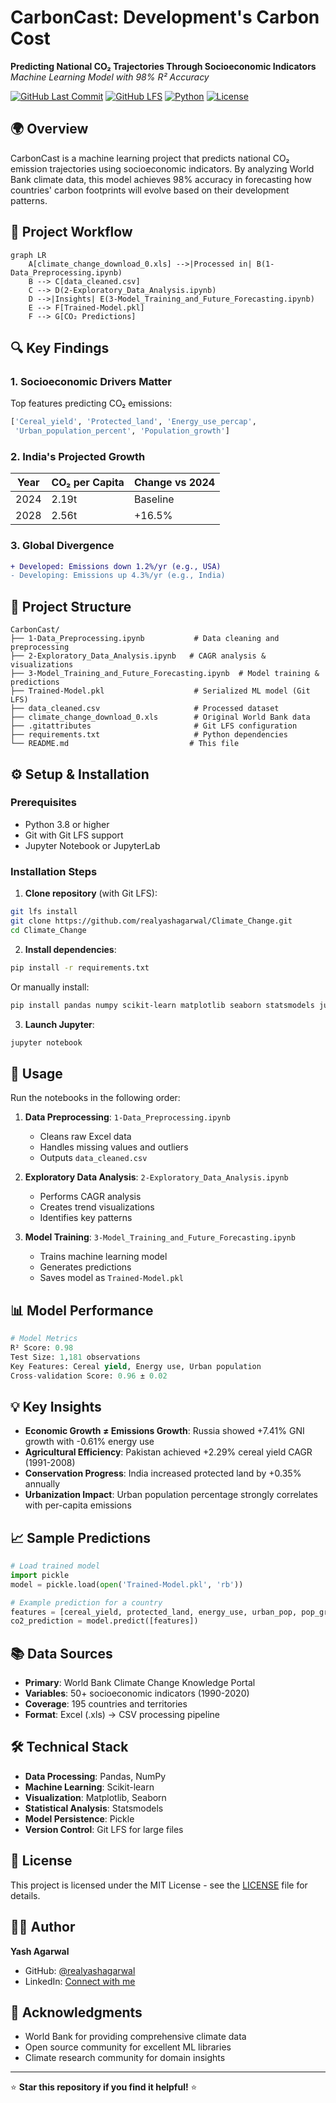 # CarbonCast: Development's Carbon Cost  
**Predicting National CO₂ Trajectories Through Socioeconomic Indicators**  
*Machine Learning Model with 98% R² Accuracy*

[![GitHub Last Commit](https://img.shields.io/github/last-commit/realyashagarwal/Climate_Change)](https://github.com/realyashagarwal/Climate_Change)
[![GitHub LFS](https://img.shields.io/badge/Git%20LFS-Enabled-brightgreen)](https://git-lfs.com)
[![Python](https://img.shields.io/badge/Python-3.8%2B-blue)](https://python.org)
[![License](https://img.shields.io/badge/License-MIT-green)](LICENSE)

## 🌍 Overview

CarbonCast is a machine learning project that predicts national CO₂ emission trajectories using socioeconomic indicators. By analyzing World Bank climate data, this model achieves 98% accuracy in forecasting how countries' carbon footprints will evolve based on their development patterns.

## 🔄 Project Workflow

```mermaid
graph LR
    A[climate_change_download_0.xls] -->|Processed in| B(1-Data_Preprocessing.ipynb)
    B --> C[data_cleaned.csv]
    C --> D(2-Exploratory_Data_Analysis.ipynb)
    D -->|Insights| E(3-Model_Training_and_Future_Forecasting.ipynb)
    E --> F[Trained-Model.pkl]
    F --> G[CO₂ Predictions]
```

## 🔍 Key Findings

### 1. **Socioeconomic Drivers Matter**
Top features predicting CO₂ emissions:
```python
['Cereal_yield', 'Protected_land', 'Energy_use_percap', 
 'Urban_population_percent', 'Population_growth']
```

### 2. **India's Projected Growth**
| Year | CO₂ per Capita | Change vs 2024 |
|------|----------------|-----------------|
| 2024 | 2.19t          | Baseline        |
| 2028 | 2.56t          | +16.5%          |

### 3. **Global Divergence**
```diff
+ Developed: Emissions down 1.2%/yr (e.g., USA)
- Developing: Emissions up 4.3%/yr (e.g., India)
```

## 📂 Project Structure

```
CarbonCast/
├── 1-Data_Preprocessing.ipynb           # Data cleaning and preprocessing
├── 2-Exploratory_Data_Analysis.ipynb   # CAGR analysis & visualizations
├── 3-Model_Training_and_Future_Forecasting.ipynb  # Model training & predictions
├── Trained-Model.pkl                    # Serialized ML model (Git LFS)
├── data_cleaned.csv                     # Processed dataset
├── climate_change_download_0.xls        # Original World Bank data
├── .gitattributes                       # Git LFS configuration
├── requirements.txt                     # Python dependencies
└── README.md                           # This file
```

## ⚙️ Setup & Installation

### Prerequisites
- Python 3.8 or higher
- Git with Git LFS support
- Jupyter Notebook or JupyterLab

### Installation Steps

1. **Clone repository** (with Git LFS):
```bash
git lfs install
git clone https://github.com/realyashagarwal/Climate_Change.git
cd Climate_Change
```

2. **Install dependencies**:
```bash
pip install -r requirements.txt
```
Or manually install:
```bash
pip install pandas numpy scikit-learn matplotlib seaborn statsmodels jupyter
```

3. **Launch Jupyter**:
```bash
jupyter notebook
```

## 🚀 Usage

Run the notebooks in the following order:

1. **Data Preprocessing**: `1-Data_Preprocessing.ipynb`
   - Cleans raw Excel data
   - Handles missing values and outliers
   - Outputs `data_cleaned.csv`

2. **Exploratory Data Analysis**: `2-Exploratory_Data_Analysis.ipynb`
   - Performs CAGR analysis
   - Creates trend visualizations
   - Identifies key patterns

3. **Model Training**: `3-Model_Training_and_Future_Forecasting.ipynb`
   - Trains machine learning model
   - Generates predictions
   - Saves model as `Trained-Model.pkl`

## 📊 Model Performance

```python
# Model Metrics
R² Score: 0.98
Test Size: 1,181 observations
Key Features: Cereal yield, Energy use, Urban population
Cross-validation Score: 0.96 ± 0.02
```

## 💡 Key Insights

- **Economic Growth ≠ Emissions Growth**: Russia showed +7.41% GNI growth with -0.61% energy use
- **Agricultural Efficiency**: Pakistan achieved +2.29% cereal yield CAGR (1991-2008)
- **Conservation Progress**: India increased protected land by +0.35% annually
- **Urbanization Impact**: Urban population percentage strongly correlates with per-capita emissions

## 📈 Sample Predictions

```python
# Load trained model
import pickle
model = pickle.load(open('Trained-Model.pkl', 'rb'))

# Example prediction for a country
features = [cereal_yield, protected_land, energy_use, urban_pop, pop_growth]
co2_prediction = model.predict([features])
```

## 📚 Data Sources

- **Primary**: World Bank Climate Change Knowledge Portal
- **Variables**: 50+ socioeconomic indicators (1990-2020)
- **Coverage**: 195 countries and territories
- **Format**: Excel (.xls) → CSV processing pipeline

## 🛠️ Technical Stack

- **Data Processing**: Pandas, NumPy
- **Machine Learning**: Scikit-learn
- **Visualization**: Matplotlib, Seaborn
- **Statistical Analysis**: Statsmodels
- **Model Persistence**: Pickle
- **Version Control**: Git LFS for large files


## 📄 License

This project is licensed under the MIT License - see the [LICENSE](LICENSE) file for details.

## 👨‍💻 Author

**Yash Agarwal**
- GitHub: [@realyashagarwal](https://github.com/realyashagarwal)
- LinkedIn: [Connect with me](https://linkedin.com/in/realyashagarwal)

## 🙏 Acknowledgments

- World Bank for providing comprehensive climate data
- Open source community for excellent ML libraries
- Climate research community for domain insights

---

⭐ **Star this repository if you find it helpful!** ⭐
